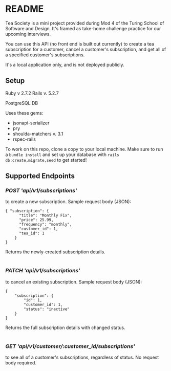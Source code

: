 # README

Tea Society is a mini project provided during Mod 4 of the Turing School of Software and Design. It's framed as take-home challenge practice for our upcoming interviews. 

You can use this API (no front end is built out currently) to create a tea subscription for a customer, cancel a customer's subscription, and get all of a specified customer's subscriptions.

It's a local application only, and is not deployed publicly.


## Setup

Ruby v 2.7.2
Rails v. 5.2.7

PostgreSQL DB

Uses these gems: 
* jsonapi-serializer
* pry
* shoulda-matchers v. 3.1
* rspec-rails

To work on this repo, clone a copy to your local machine.
Make sure to run a `bundle install` and set up your database with `rails db:create,migrate,seed` to get started!

## Supported Endpoints

### *POST 'api/v1/subscriptions'* 
to create a new subscription. Sample request body (JSON): 

```
{ "subscription": {
      "title": "Monthly Fix",
      "price": 25.99,
      "frequency": "monthly",
      "customer_id": 1,
      "tea_id": 1
    }
}
```
Returns the newly-created subscription details. 
<br/>
<br/>

### *PATCH 'api/v1/subscriptions'* 
to cancel an existing subscription. Sample request body (JSON):
```
{
    "subscription": {
        "id": 1,
        "customer_id": 1,
        "status": "inactive"
    }
}
```
Returns the full subscription details with changed status.
<br/>
<br/>

### *GET 'api/v1/customer/:customer_id/subscriptions'*
 to see all of a customer's subscriptions, regardless of status. No request body required.
